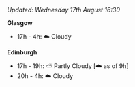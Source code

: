 *Updated: Wednesday 17th August 16:30*

**Glasgow**

* 17h - 4h: :cloud: Cloudy

**Edinburgh**

* 17h - 19h: :partly_sunny: Partly Cloudy [:cloud: as of 9h]
* 20h - 4h: :cloud: Cloudy
